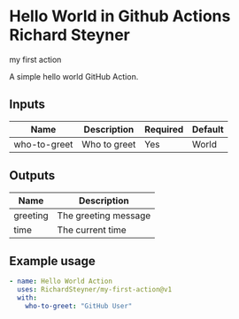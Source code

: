 # Hello World in Github Actions Richard Steyner

my first action

A simple hello world GitHub Action.

## Inputs

| Name         | Description  | Required | Default |
| ------------ | ------------ | -------- | ------- |
| who-to-greet | Who to greet | Yes      | World   |

## Outputs

| Name     | Description          |
| -------- | -------------------- |
| greeting | The greeting message |
| time     | The current time     |

## Example usage

```yaml
- name: Hello World Action
  uses: RichardSteyner/my-first-action@v1
  with:
    who-to-greet: "GitHub User"
```
